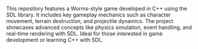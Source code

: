 This repository features a Worms-style game developed in C++ using the SDL library. It includes key gameplay mechanics such as character movement, terrain destruction, and projectile dynamics. The project showcases advanced concepts like physics simulation, event handling, and real-time rendering with SDL. Ideal for those interested in game development or learning C++ with SDL.

